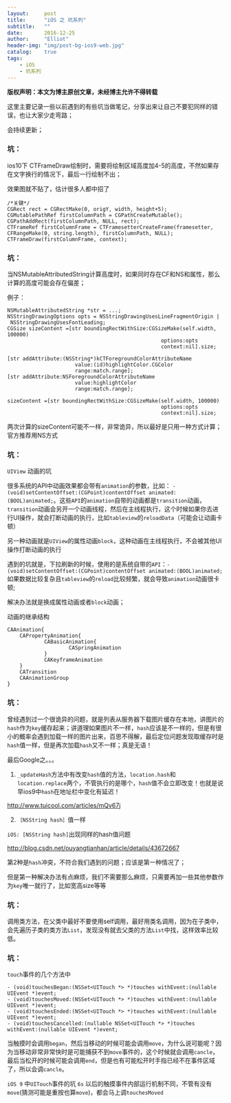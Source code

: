 ```yaml
---
layout:     post
title:      "iOS 之 坑系列"
subtitle:   ""
date:       2016-12-25
author:     "Elliot"
header-img: "img/post-bg-ios9-web.jpg"
catalog:    true
tags:
    - iOS
    - 坑系列
---
```


**版权声明：本文为博主原创文章，未经博主允许不得转载**


这里主要记录一些以前遇到的有些坑当做笔记，分享出来让自己不要犯同样的错误，也让大家少走弯路；

会持续更新；

### 坑：

ios10下 CTFrameDraw绘制时，需要将绘制区域高度加4-5的高度，不然如果存在文字换行的情况下，最后一行绘制不出；

效果图就不贴了，估计很多人都中招了

```objective_c
/*关键*/
CGRect rect = CGRectMake(0, origY, width, height+5);
CGMutablePathRef firstColumnPath = CGPathCreateMutable();
CGPathAddRect(firstColumnPath, NULL, rect);
CTFrameRef firstColumnFrame = CTFramesetterCreateFrame(framesetter, CFRangeMake(0, string.length), firstColumnPath, NULL);
CTFrameDraw(firstColumnFrame, context);
```


### 坑：

当NSMutableAttributedString计算高度时，如果同时存在CF和NS和属性，那么计算的高度可能会存在偏差；

例子：

```objective_c
NSMutableAttributedString *str = ...;
NSStringDrawingOptions opts = NSStringDrawingUsesLineFragmentOrigin |
 NSStringDrawingUsesFontLeading;
CGSize sizeContent =[str boundingRectWithSize:CGSizeMake(self.width, 100000)
                                                  options:opts
                                                  context:nil].size;

[str addAttribute:(NSString*)kCTForegroundColorAttributeName
                      value:(id)highlightColor.CGColor
                      range:match.range];
[str addAttribute:NSForegroundColorAttributeName
                      value:highlightColor
                      range:match.range];

sizeContent =[str boundingRectWithSize:CGSizeMake(self.width, 100000)
                                                  options:opts
                                                  context:nil].size;
```
两次计算的sizeContent可能不一样，非常诡异，所以最好是只用一种方式计算；官方推荐用NS方式


### 坑：

`UIView` 动画的坑

很多系统的API中动画效果都会带有`animation`的参数，比如： `- (void)setContentOffset:(CGPoint)contentOffset animated:(BOOL)animated;`。这些`API`的`animation`自带的动画都是`transition`动画，`transition`动画会另开一个动画线程，然后在主线程执行，这个时候如果你去进行UI操作，就会打断动画的执行，比如`tableview`的`reloadData`（可能会让动画卡顿）

另一种动画就是`UIView`的属性动画`block`，这种动画在主线程执行，不会被其他UI操作打断动画的执行

遇到的坑就是，下拉刷新的时候，使用的是系统自带的`API`：`- (void)setContentOffset:(CGPoint)contentOffset animated:(BOOL)animated;`
如果数据比较复杂且`tableview`的`reload`比较频繁，就会导致`animation`动画很卡顿;

解决办法就是换成属性动画或者`block`动画；

动画的继承结构
```objective_c
CAAnimation{
    CAPropertyAnimation{
            CABasicAnimation{
                    CASpringAnimation
            }
            CAKeyframeAnimation
    }
    CATransition
    CAAnimationGroup
}
```


### 坑：

曾经遇到过一个很诡异的问题，就是列表从服务器下载图片缓存在本地，讲图片的`hash`作为`key`缓存起来；讲道理如果图片不一样，`hash`应该是不一样的，但是有很小的概率会遇到加载一样的图片出来，百思不得解，最后定位问题发现取缓存时是`hash`值一样，但是再次加载`hash`又不一样；真是无语！

最后Google之。。。

1. `_updateHash`方法中有改变`hash`值的方法，`location.hash`和`location.replace`两个，不管执行的是哪个，`hash`值不会立即改变！也就是说早ios9中`hash`在地址栏中变化有延迟！

http://www.tuicool.com/articles/mQv67j

2. `［NSString hash］`值一样

`iOS: [NSString hash]`出现同样的hash值问题

http://blog.csdn.net/ouyangtianhan/article/details/43672667

第2种是`hash`冲突，不符合我们遇到的问题；应该是第一种情况了；

但是第一种解决办法有点麻烦，我们不需要那么麻烦，只需要再加一些其他参数作为`key`唯一就行了，比如宽高size等等

### 坑：

调用类方法，在父类中最好不要使用self调用，最好用类名调用，因为在子类中，会先遍历子类的类方法`List`，发现没有就去父类的方法`List`中找，这样效率比较低。


### 坑：

`touch`事件的几个方法中

```objective_c
- (void)touchesBegan:(NSSet<UITouch *> *)touches withEvent:(nullable UIEvent *)event;
- (void)touchesMoved:(NSSet<UITouch *> *)touches withEvent:(nullable UIEvent *)event;
- (void)touchesEnded:(NSSet<UITouch *> *)touches withEvent:(nullable UIEvent *)event;
- (void)touchesCancelled:(nullable NSSet<UITouch *> *)touches withEvent:(nullable UIEvent *)event;
```
当触摸时会调用`began`，然后当移动的时候可能会调用`move`，为什么说可能呢？因为当移动非常非常快时是可能捕获不到`move`事件的，这个时候就会调用`cancle`，最后当松开的时候可能会调用`end`，但是也有可能松开时手指已经不在事件区域了，所以会调`cancle`。

`iOS 9` 中`UITouch`事件的坑
`6s` 以后的触摸事件内部运行机制不同，不管有没有`move`(猜测可能是重按也算`move`)，都会马上调`touchesMoved`
